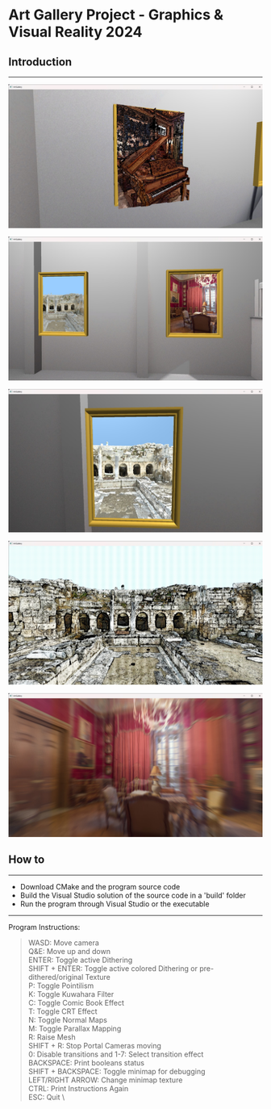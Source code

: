 # Art Gallery Project - Graphics & Visual Reality 2024

## Introduction
------------
![The Great Drawing Room raised with the comic effect](images/studioRoomPortalGDRraisedComicEffect.jpg)

![In the Studio Room, the Morning Room and Peirene Fountain Portals](images/studioRoomPortalsMRandPF.jpg)

![The Peirene Fountain with Bumb Mapping](images/studioRoomPortalPFbumpMapping.jpg)

![The Peirene Fountain with the Comic Effect applied](images/peireneFountainComicEffect.jpg)

![Transitioning from Studio Room to Morning Room with Transition 1](images/transition1SRtoMR.jpg)

## How to
------------
- Download CMake and the program source code
- Build the Visual Studio solution of the source code in a 'build' folder
- Run the program through Visual Studio or the executable

------------
Program Instructions:
>WASD: Move camera \
Q&E: Move up and down \
ENTER: Toggle active Dithering \
SHIFT + ENTER: Toggle active colored Dithering or pre-dithered/original Texture \
P: Toggle Pointilism \
K: Toggle Kuwahara Filter \
C: Toggle Comic Book Effect \
T: Toggle CRT Effect \
N: Toggle Normal Maps \
M: Toggle Parallax Mapping \
R: Raise Mesh \
SHIFT + R: Stop Portal Cameras moving \
0: Disable transitions and 1-7: Select transition effect \
BACKSPACE: Print booleans status \
SHIFT + BACKSPACE: Toggle minimap for debugging \
LEFT/RIGHT ARROW: Change minimap texture \
CTRL: Print Instructions Again \
ESC: Quit \


